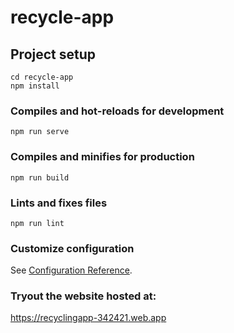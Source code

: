 # recycle-app

## Project setup
```
cd recycle-app
npm install
```

### Compiles and hot-reloads for development
```
npm run serve
```

### Compiles and minifies for production
```
npm run build
```

### Lints and fixes files
```
npm run lint
```

### Customize configuration
See [Configuration Reference](https://cli.vuejs.org/config/).

### Tryout the website hosted at:
https://recyclingapp-342421.web.app
